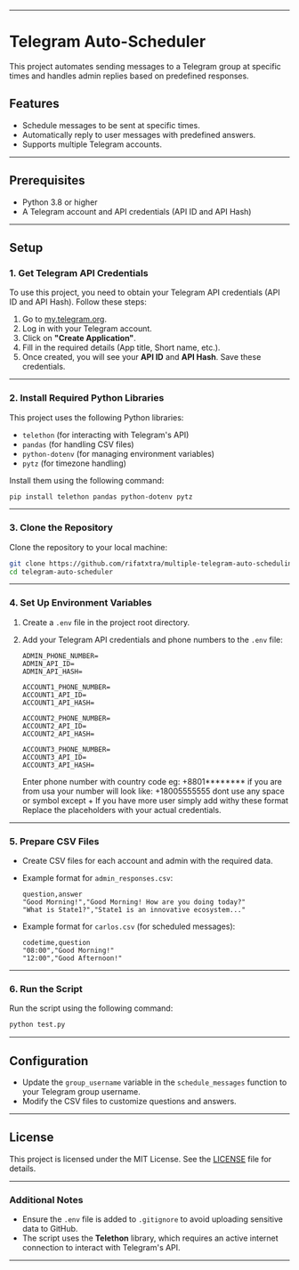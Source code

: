 
---

# Telegram Auto-Scheduler

This project automates sending messages to a Telegram group at specific times and handles admin replies based on predefined responses.

## Features
- Schedule messages to be sent at specific times.
- Automatically reply to user messages with predefined answers.
- Supports multiple Telegram accounts.

---

## Prerequisites
- Python 3.8 or higher
- A Telegram account and API credentials (API ID and API Hash)

---

## Setup

### 1. **Get Telegram API Credentials**
To use this project, you need to obtain your Telegram API credentials (API ID and API Hash). Follow these steps:

1. Go to [my.telegram.org](https://my.telegram.org).
2. Log in with your Telegram account.
3. Click on **"Create Application"**.
4. Fill in the required details (App title, Short name, etc.).
5. Once created, you will see your **API ID** and **API Hash**. Save these credentials.

---

### 2. **Install Required Python Libraries**
This project uses the following Python libraries:
- `telethon` (for interacting with Telegram's API)
- `pandas` (for handling CSV files)
- `python-dotenv` (for managing environment variables)
- `pytz` (for timezone handling)

Install them using the following command:

```bash
pip install telethon pandas python-dotenv pytz
```

---

### 3. **Clone the Repository**
Clone the repository to your local machine:

```bash
git clone https://github.com/rifatxtra/multiple-telegram-auto-scheduling-bot.git
cd telegram-auto-scheduler
```

---

### 4. **Set Up Environment Variables**
1. Create a `.env` file in the project root directory.
2. Add your Telegram API credentials and phone numbers to the `.env` file:

   ```env
   ADMIN_PHONE_NUMBER=
   ADMIN_API_ID=
   ADMIN_API_HASH=

   ACCOUNT1_PHONE_NUMBER=
   ACCOUNT1_API_ID=
   ACCOUNT1_API_HASH=

   ACCOUNT2_PHONE_NUMBER=
   ACCOUNT2_API_ID=
   ACCOUNT2_API_HASH=

   ACCOUNT3_PHONE_NUMBER=
   ACCOUNT3_API_ID=
   ACCOUNT3_API_HASH=
   ```
   Enter phone number with country code eg: +8801********
   if you are from usa your number will look like: +18005555555
   dont use any space or symbol except +
   If you have more user simply add withy these format
   Replace the placeholders with your actual credentials.
   

---

### 5. **Prepare CSV Files**
- Create CSV files for each account and admin with the required data.
- Example format for `admin_responses.csv`:

  ```csv
  question,answer
  "Good Morning!","Good Morning! How are you doing today?"
  "What is State1?","State1 is an innovative ecosystem..."
  ```

- Example format for `carlos.csv` (for scheduled messages):

  ```csv
  codetime,question
  "08:00","Good Morning!"
  "12:00","Good Afternoon!"
  ```

---

### 6. **Run the Script**
Run the script using the following command:

```bash
python test.py
```

---

## Configuration
- Update the `group_username` variable in the `schedule_messages` function to your Telegram group username.
- Modify the CSV files to customize questions and answers.

---

## License
This project is licensed under the MIT License. See the [LICENSE](LICENSE) file for details.

---

### **Additional Notes**
- Ensure the `.env` file is added to `.gitignore` to avoid uploading sensitive data to GitHub.
- The script uses the **Telethon** library, which requires an active internet connection to interact with Telegram's API.

---
